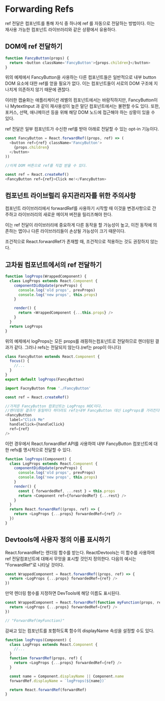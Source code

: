 # Forwarding Refs

ref 전달은 컴포넌트를 통해 자식 중 하나에 ref 를 자동으로 전달하는 방법이다.
이는 재사용 가능한 컴포넌트 라이브러리와 같은 상황에서 유용하다.

## DOM에 ref 전달하기

```javascript
function FancyButton(props) {
  return <button className='FancyButton'>{props.children}</button>
}
```

위의 예제에서 FancyButton을 사용하는 다른 컴포넌트들은 일반적으로 내부 button DOM 요소에 대한 ref를 얻을 필요가 없다. 이는 컴포넌트들이 서로의 DOM 구조에 지나치게 의존하지 않기 때문에 괜찮다.

이러한 캡슐화는 애플리케이션 레벨의 컴포넌트에서는 바람직하지만, FancyButton이나 MytextInput 과 같이 재사용성이 높은 말단 컴포넌트에서는 불편할 수도 있다. 또한, 포커스, 선택, 애니메이션 등을 위해 해당 DOM 노드에 접근해야 하는 상황이 있을 수 있다.

ref 전달은 일부 컴포넌트가 수신한 ref를 받아 아래로 전달할 수 있는 opt-in 기능이다.

```javascript
const FancyButton = React.forwardRef((props, ref) => (
  <button ref={ref} className='FancyButton'>
    {props.children}
  </button>
))

//이제 DOM 버튼으로 ref를 직접 받을 수 있다.

const ref = React.createRef()
<FancyButton ref={ref}>Click me!</FancyButton>
```

## 컴포넌트 라이브럴리 유지관리자를 위한 주의사항

컴포넌트 라이브러리에서 forwardRef를 사용하기 시작할 때 이것을 변경사항으로 간주하고 라이브러리의 새로운 메이져 버전을 릴리즈해야 한다.

이는 ref 전달이 라이브러리에 중요하게 다른 동작을 할 가능성이 높고, 이전 동작에 의존하는 앱이나 다른 라이브러리들이 손상될 가능성이 크기 때문이다.

조건적으로 React.forwardRef가 존재할 때, 조건적으로 적용하는 것도 권장하지 않는다.

## 고차원 컴포넌트에서의 ref 전달하기

```javascript
function logProps(WrappedComponent) {
  class LogProps extends React.Component {
    componentDidUpdate(prevProps) {
      console.log('old props', prevProps)
      console.log('new props', this.props)
    }

    render() {
      return <WrappedComponent {...this.props} />
    }
  }
  return LogProps
}
```

위의 예제에서 logProps는 모든 props를 래핑하는컴포넌트로 전달하므로 렌더링된 결과가 같다. 그러나 refs는 전달되지 않는다.(ref는 prop이 아니다)

```javascript
class FancyButton extends React.Component {
  focus() {
    //...
  }
}
export default logProps(FancyButton)
```

```javascript
import FacnyButton from './FancyButton'

const ref = React.createRef()

//가져온 FancyButton 컴포넌트는 LogProps HOC이다.
//렌더링된 결과가 동일하다 하더라도 ref는내부 FancyButton 대신 LogProps를 가리킨다.
<FancyButton
  label="Click Me"
  handleClick={handleClick}
  ref={ref}
/>
```

이런 경우에서 React.forwardRef API를 사용하여 내부 FancyButton 컴포넌트에 대한 refs를 명시적으로 전달할 수 있다.

```javascript
function logProps(Component) {
  class LogProps extends React.Component {
    componentDidUpdate(prevProps) {
      console.log('old props', prevProps)
      console.log('new props', this.props)
    }
    render() {
      const { forwardedRef, ...rest } = this.props
      return <Component ref={forwardedRef} {...rest} />
    }
  }
  return React.forwardRef((props, ref) => {
    return <LogProps {...props} forwardedRef={ref} />
  })
}
```

## Devtools에 사용자 정의 이름 표시하기

React.forwardRef는 렌더링 함수를 받는다. ReactDevtools는 이 함수를 사용하여 ref 전달컴포넌트에 대해서 무엇을 표시할 것인지 정의한다. 다음의 예시는 "ForwardRef"로 나타날 것이다.

```javascript
const WrappedComponent = React.forwardRef((props, ref) => {
  return <LogProps {...props} forwardedRef={ref} />
})
```

만약 렌더링 함수를 지정하면 DevTools에 해당 이름도 표시된다.

```javascript
const WrappedComponent = React.forwardRef(function myFunction(props, ref) {
  return <LogProps {...props} forwardedRef={ref} />
})

// "ForwardRef(myFunction)"
```

감싸고 있는 컴포넌트를 포함하도록 함수의 displayName 속성을 설정할 수도 있다.

```javascript
function logProps(Component) {
  class LogProps extends React.Component {
    //...
  }
  function forwardRef(props, ref) {
    return <LogProps {...props} forwardedRef={ref} />
  }

  const name = Component.displayName || Component.name
  forwardRef.displayName = `logProps(${name})`

  return React.forwardRef(forwardRef)
}
```
